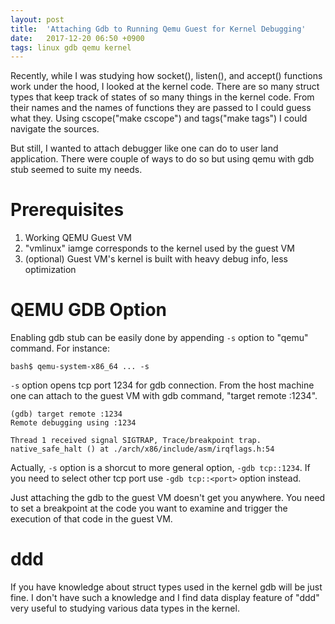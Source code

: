```yaml
---
layout: post
title:  'Attaching Gdb to Running Qemu Guest for Kernel Debugging'
date:   2017-12-20 06:50 +0900
tags: linux gdb qemu kernel
---
```


Recently, while I was studying how socket(), listen(), and accept() functions work under the hood, I looked at the kernel code. There are so many struct types that keep track of states of so many things in the kernel code. From their names and the names of functions they are passed to I could guess what they. Using cscope("make cscope") and tags("make tags") I could navigate the sources. 

But still, I wanted to attach debugger like one can do to user land application. There were couple of ways to do so but using qemu with gdb stub seemed to suite my needs.

# Prerequisites
1. Working QEMU Guest VM
2. "vmlinux" iamge corresponds to the kernel used by the guest VM
3. (optional) Guest VM's kernel is built with heavy debug info, less optimization

# QEMU GDB Option
Enabling gdb stub can be easily done by appending `-s` option to "qemu" command. For instance:
```
bash$ qemu-system-x86_64 ... -s
```

`-s` option opens tcp port 1234 for gdb connection. From the host machine one can attach to the guest VM with gdb command, "target remote :1234".

```
(gdb) target remote :1234
Remote debugging using :1234

Thread 1 received signal SIGTRAP, Trace/breakpoint trap.
native_safe_halt () at ./arch/x86/include/asm/irqflags.h:54
```

Actually, `-s` option is a shorcut to more general option, `-gdb tcp::1234`. If you need to select other tcp port use `-gdb tcp::<port>` option instead.

Just attaching the gdb to the guest VM doesn't get you anywhere. You need to set a breakpoint at the code you want to examine and trigger the execution of that code in the guest VM.

# ddd
If you have knowledge about struct types used in the kernel gdb will be just fine. I don't have such a knowledge and I find data display feature of "ddd" very useful to studying various data types in the kernel.
